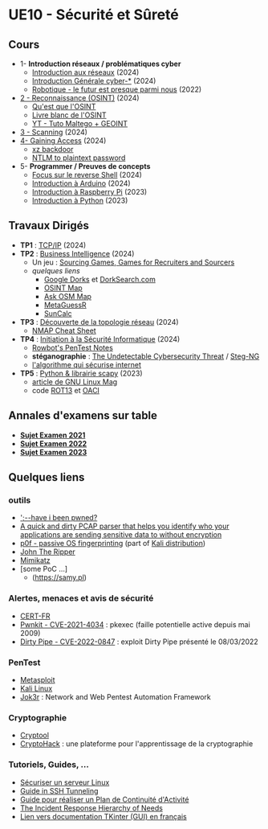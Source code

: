 # UE10 - Sécurité et Sûreté

## Cours
* 1- **Introduction réseaux / problématiques cyber**
  * [Introduction aux réseaux](https://github.com/truillet/ups/blob/master/m2issd/cours/introduction_2024.pdf) (2024)
  * [Introduction Générale cyber-*](https://github.com/truillet/ups/blob/master/m2issd/cours/Cyber_Octobre2023.pdf) (2024)
  * [Robotique - le futur est presque parmi nous](https://github.com/truillet/ups/blob/master/m2issd/cours/Robotique_fevrier_2022.pdf) (2022)
* [2 - Reconnaissance (OSINT)](https://github.com/truillet/ups/blob/master/m2issd/cours/OSINT_Reconnaissance.pdf) (2024)
  * [Qu'est que l'OSINT](https://www.numerama.com/cyberguerre/1628506-quest-ce-que-losint.html)
   * [Livre blanc de l'OSINT](https://ozint.eu/contributions/Livre%20blanc-Le%20cadre%20legal%20OSINT-2023.pdf)
   * [YT - Tuto Maltego + GEOINT](https://www.youtube.com/watch?v=23bC9GQLB38)
* [3 - Scanning](https://github.com/truillet/ups/blob/master/m2issd/cours/Scanning.pdf) (2024)
* [4- Gaining Access](https://github.com/truillet/ups/blob/master/m2issd/cours/Gaining_Access.pdf) (2024)
  * [xz backdoor](https://arstechnica.com/security/2024/04/what-we-know-about-the-xz-utils-backdoor-that-almost-infected-the-world/)
  * [NTLM to plaintext password](https://ntlm.pw)
* 5- **Programmer / Preuves de concepts**
  * [Focus sur le reverse Shell](https://github.com/truillet/ups/blob/master/m2issd/cours/Reverse_Shell.pdf) (2024)
  * [Introduction à Arduino](https://github.com/truillet/ups/blob/master/m2issd/cours/Introduction_arduino.pdf) (2024) 
  * [Introduction à Raspberry Pi](https://github.com/truillet/ups/blob/master/m2issd/cours/Introduction_RPi.pdf) (2023)
  * [Introduction à Python](https://github.com/truillet/ups/blob/master/m2issd/cours/Introduction_Python.pdf) (2023)  
  
## Travaux Dirigés
* **TP1** : [TCP/IP](https://github.com/truillet/ups/blob/master/m2issd/td/TP1_TCP_IP.pdf) (2024)
* **TP2** : [Business Intelligence](https://github.com/truillet/ups/blob/master/m2issd/td/TP2_BUSINT.pdf) (2024)
   * Un jeu : [Sourcing Games, Games for Recruiters and Sourcers](https://sourcing.games)
   * *quelques liens*
     * [Google Dorks](https://www.exploit-db.com/google-hacking-database) et [DorkSearch.com](https://dorksearch.com)
     * [OSINT Map](https://cybdetective.com/osintmap)
     * [Ask OSM Map](https://overpass-turbo.eu)
     * [MetaGuessR](https://metaguessr.wordpress.com)
     * [SunCalc](https://www.suncalc.org)
* **TP3** : [Découverte de la topologie réseau](https://github.com/truillet/ups/blob/master/m2issd/td/TP3_Scanning.pdf) (2024)
   * [NMAP Cheat Sheet](https://www.stationx.net/nmap-cheat-sheet)
* **TP4** : [Initiation à la Sécurité Informatique](https://github.com/truillet/ups/blob/master/m2issd/td/TP4_Initiation_Securite.pdf) (2024)
   * [Rowbot's PenTest Notes](https://guide.offsecnewbie.com/shells)
   * **stéganographie** : [The Undetectable Cybersecurity Threat](https://builtin.com/cybersecurity/steganography) / [Steg-NG](https://github.com/brandon1024/steg-png)
   * [l'algorithme qui sécurise internet](https://www.youtube.com/watch?v=1Yv8m398Fv0)
* **TP5** : [Python & librairie scapy](https://github.com/truillet/ups/blob/master/m2issd/td/TP5_Python_Scapy.pdf) (2023)
   * [article de GNU Linux Mag](https://connect.ed-diamond.com/GNU-Linux-Magazine/GLMFHS-090/Scapy-le-couteau-suisse-Python-pour-le-reseau)
   * code [ROT13](https://github.com/truillet/ups/blob/master/m2issd/code/ROT13.py) et [OACI](https://github.com/truillet/ups/blob/master/m2issd/code/OACI.zip)

## Annales d'examens sur table
* **[Sujet Examen 2021](https://github.com/truillet/ups/blob/master/m2issd/annales/Exam_m2issd_20-21_UE8.pdf)**
* **[Sujet Examen 2022](https://github.com/truillet/ups/blob/master/m2issd/annales/Exam_m2issd_21-22_UE8.pdf)**
* **[Sujet Examen 2023](https://github.com/truillet/ups/blob/master/m2issd/annales/Exam_m2issd_22-23_UE10.pdf)**

## Quelques liens

### outils
* [';--have i been pwned?](https://haveibeenpwned.com)
* [A quick and dirty PCAP parser that helps you identify who your applications are sending sensitive data to without encryption](https://github.com/danielmiessler/Caparser)
* [p0f - passive OS fingerprinting](https://lcamtuf.coredump.cx/p0f3) (part of [Kali distribution](https://tools.kali.org/information-gathering/p0f))
* [John The Ripper](https://www.openwall.com/john)
* [Mimikatz](http://blog.gentilkiwi.com/mimikatz)
* [some PoC ...]
  * (https://samy.pl)

### Alertes, menaces et avis de sécurité
* [CERT-FR](https://www.cert.ssi.gouv.fr)
* [Pwnkit - CVE-2021-4034](https://github.com/arthepsy/CVE-2021-4034) : pkexec (faille potentielle active depuis mai 2009)
* [Dirty Pipe - CVE-2022-0847](https://github.com/Mustafa1986/CVE-2022-0847-DirtyPipe-Exploit/blob/main/dirtypipe.c) : exploit Dirty Pipe présenté le 08/03/2022 

### PenTest
* [Metasploit](https://www.metasploit.com)
* [Kali Linux](https://www.kali.org)
* [Jok3r](https://hakin9.org/jok3r-v3-beta-2-network-and-web-pentest-automation-framework/) : Network and Web Pentest Automation Framework

### Cryptographie
* [Cryptool](https://www.cryptool.org/en)
* [CryptoHack](https://cryptohack.org) : une plateforme pour l'apprentissage de la cryptographie

### Tutoriels, Guides, ...
* [Sécuriser un serveur Linux](https://github.com/imthenachoman/How-To-Secure-A-Linux-Server)
* [Guide in SSH Tunneling](https://www.hackingarticles.in/comprehensive-guide-on-ssh-tunneling)
* [Guide pour réaliser un Plan de Continuité d'Activité](http://www.sgdsn.gouv.fr/uploads/2016/10/guide-pca-sgdsn-110613-normal.pdf)
* [The Incident Response Hierarchy of Needs](https://github.com/swannman/ircapabilities)
* [Lien vers documentation TKinter (GUI) en français](http://tkinter.fdex.eu/index.html)
